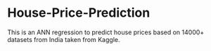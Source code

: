 # House-Price-Prediction
This is an ANN regression to predict house prices based on 14000+ datasets from India taken from Kaggle.
